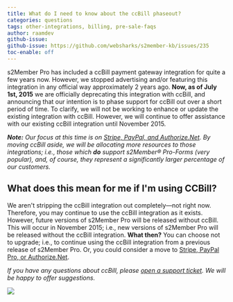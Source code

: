 ```yaml
---
title: What do I need to know about the ccBill phaseout?
categories: questions
tags: other-integrations, billing, pre-sale-faqs
author: raamdev
github-issue:
github-issue: https://github.com/websharks/s2member-kb/issues/235
toc-enable: off
---
```


s2Member Pro has included a ccBill payment gateway integration for quite a few years now. However, we stopped advertising and/or featuring this integration in any official way approximately 2 years ago. **Now, as of July 1st, 2015** we are officially deprecating this integration with ccBill, and announcing that our intention is to phase support for ccBill out over a short period of time. To clarify, we will not be working to enhance or update the existing integration with ccBill. However, we will continue to offer assistance with our existing ccBill integration until November 2015.

_**Note:** Our focus at this time is on [Stripe, PayPal, and Authorize.Net](http://s2member.com/features/). By moving ccBill aside, we will be allocating more resources to those integrations; i.e., those which **do** support s2Member® Pro-Forms (very popular), and, of course, they represent a significantly larger percentage of our customers._

## What does this mean for me if I'm using CCBill?

We aren't stripping the ccBill integration out completely—not right now. Therefore, you may continue to use the ccBill integration as it exists. However, future versions of s2Member Pro will be released without ccBill. This will occur in November 2015; i.e., new versions of s2Member Pro will be released without the ccBill integration. **What then?** You can choose not to upgrade; i.e., to continue using the ccBill integration from a previous release of s2Member Pro. Or, you could consider a move to [Stripe, PayPal Pro, or Authorize.Net](http://s2member.com/features/).

_If you have any questions about ccBill, please [open a support ticket](http://s2member.com/support/). We will be happy to offer suggestions._

![](http://cdn.websharks-inc.com/s2member/uploads/2015/06/2015-06-15_16-44-50-mod.png)
